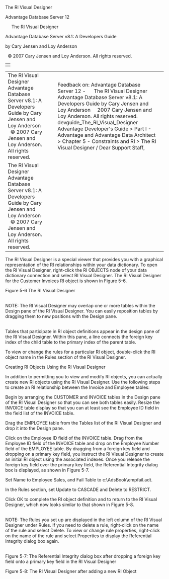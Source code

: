 The RI Visual Designer




Advantage Database Server 12  

     The RI Visual Designer

Advantage Database Server v8.1: A Developers Guide

by Cary Jensen and Loy Anderson

  © 2007 Cary Jensen and Loy Anderson. All rights reserved.

|  |
| --- |
|  |

|  |  |  |  |  |
| --- | --- | --- | --- | --- |
| The RI Visual Designer  Advantage Database Server v8.1: A Developers Guide  by Cary Jensen and Loy Anderson    © 2007 Cary Jensen and Loy Anderson. All rights reserved. |  |  | Feedback on: Advantage Database Server 12 -      The RI Visual Designer Advantage Database Server v8.1: A Developers Guide by Cary Jensen and Loy Anderson     2007 Cary Jensen and Loy Anderson. All rights reserved. devguide\_The\_RI\_Visual\_Designer Advantage Developer's Guide > Part I - Advantage and Advantage Data Architect > Chapter 5 - Constraints and RI > The RI Visual Designer / Dear Support Staff, |  |
| The RI Visual Designer  Advantage Database Server v8.1: A Developers Guide  by Cary Jensen and Loy Anderson    © 2007 Cary Jensen and Loy Anderson. All rights reserved. |  |  |  |  |

The RI Visual Designer is a special viewer that provides you with a graphical representation of the RI relationships within your data dictionary. To open the RI Visual Designer, right-click the RI OBJECTS node of your data dictionary connection and select RI Visual Designer. The RI Visual Designer for the Customer Invoices RI object is shown in Figure 5-6.

Figure 5-6 The RI Visual Designer

   
NOTE: The RI Visual Designer may overlap one or more tables within the Design pane of the RI Visual Designer. You can easily reposition tables by dragging them to new positions with the Design pane.  
 

Tables that participate in RI object definitions appear in the design pane of the RI Visual Designer. Within this pane, a line connects the foreign key index of the child table to the primary index of the parent table.

To view or change the rules for a particular RI object, double-click the RI object name in the Rules section of the RI Visual Designer.

Creating RI Objects Using the RI Visual Designer

In addition to permitting you to view and modify RI objects, you can actually create new RI objects using the RI Visual Designer. Use the following steps to create an RI relationship between the Invoice and Employee tables:

Begin by arranging the CUSTOMER and INVOICE tables in the Design pane of the RI Visual Designer so that you can see both tables easily. Resize the INVOICE table display so that you can at least see the Employee ID field in the field list of the INVOICE table.

Drag the EMPLOYEE table from the Tables list of the RI Visual Designer and drop it into the Design pane.

Click on the Employee ID field of the INVOICE table. Drag from the Employee ID field of the INVOICE table and drop on the Employee Number field of the EMPLOYEE table. By dragging from a foreign key field and dropping on a primary key field, you instruct the RI Visual Designer to create an initial RI object using the associated indexes. Once you release the foreign key field over the primary key field, the Referential Integrity dialog box is displayed, as shown in Figure 5-7.

Set Name to Employee Sales, and Fail Table to c:\AdsBook\empfail.adt.

In the Rules section, set Update to CASCADE and Delete to RESTRICT.

Click OK to complete the RI object definition and to return to the RI Visual Designer, which now looks similar to that shown in Figure 5-8.

   
NOTE: The Rules you set up are displayed in the left column of the RI Visual Designer under Rules. If you need to delete a rule, right-click on the name of the rule and select Delete. To view or change rule properties, right-click on the name of the rule and select Properties to display the Referential Integrity dialog box again.  
 

Figure 5-7: The Referential Integrity dialog box after dropping a foreign key field onto a primary key field in the RI Visual Designer

Figure 5-8: The RI Visual Designer after adding a new RI Object